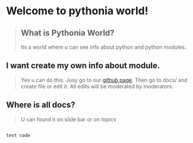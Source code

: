 # Welcome to pythonia world!
> ## What is Pythonia World?
> Its a world where u can see info about python and python modules.


## I want create my own info about module.

> Yes u can do this.
> Jusy go to our [github page](https://github.com/PlurrYT-web/pythonia).
> Then go to docs/ and create file or edit it.
> All edits will be moderated by moderators.

## Where is all docs?

> U can found it on slide bar or on topics


```py

test code

```
